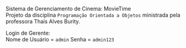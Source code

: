 Sistema de Gerenciamento de Cinema: MovieTime<br>
Projeto da disciplina `Programação Orientada a Objetos` ministrada pela professora Thaís Alves Burity.

Login de Gerente: <br>
Nome de Usuário = `admin`
Senha = `admin123`
